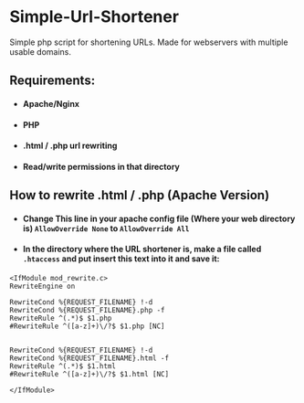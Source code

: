 # Simple-Url-Shortener
Simple php script for shortening URLs. Made for webservers with multiple usable domains.
## Requirements:
- #### Apache/Nginx
- #### PHP
- #### .html / .php url rewriting
- #### Read/write permissions in that directory

## How to rewrite .html / .php (Apache Version)
- #### Change This line in your apache config file (Where your web directory is) `AllowOverride None` to `AllowOverride All`
- #### In the directory where the URL shortener is, make a file called `.htaccess` and put insert this text into it and save it:
```
<IfModule mod_rewrite.c>
RewriteEngine on

RewriteCond %{REQUEST_FILENAME} !-d
RewriteCond %{REQUEST_FILENAME}.php -f
RewriteRule ^(.*)$ $1.php
#RewriteRule ^([a-z]+)\/?$ $1.php [NC]


RewriteCond %{REQUEST_FILENAME} !-d
RewriteCond %{REQUEST_FILENAME}.html -f
RewriteRule ^(.*)$ $1.html
#RewriteRule ^([a-z]+)\/?$ $1.html [NC]

</IfModule>
```
